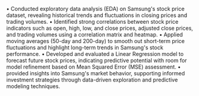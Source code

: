 •  Conducted exploratory data analysis (EDA) on Samsung's stock price dataset, revealing historical trends and fluctuations in closing prices and trading volumes.
•  Identified strong correlations between stock price indicators such as open, high, low, and close prices, adjusted close prices, and trading volumes using a correlation matrix and heatmap.
•  Applied moving averages (50-day and 200-day) to smooth out short-term price fluctuations and highlight long-term trends in Samsung's stock performance.
•  Developed and evaluated a Linear Regression model to forecast future stock prices, indicating predictive potential with room for model refinement based on Mean Squared Error (MSE) assessment.
•  provided insights into Samsung's market behavior, supporting informed investment strategies through data-driven exploration and predictive modeling techniques.
